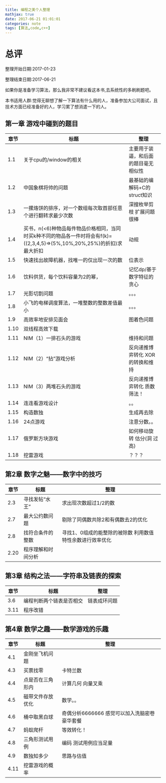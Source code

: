 ```yaml
---
title: 编程之美个人整理
mathjax: true
date: 2017-06-21 01:01:01
categories: note
tags: [算法,code,c++]
---
```


# 总评

整理开始日期:2017-01-23

整理结束日期:2017-06-21

如果你是准备学习算法，那么我非常不建议看这本书,去系统性的多刷刷题吧。

本书适用人群:觉得无聊想了解一下算法有什么用的人，准备参加大公司面试，且技术方面已经准备好的人，学习累了想消遣一下的人。

## 第一章 游戏中碰到的题目

|章节|标题|整理|
|---|---|---|
|1.1|关于cpu的/window的相关|主要用于装逼，和后面的题目毫无相似性|
|1.2|中国象棋将帅的问题|最基础的编解码+C的struct知识|
|1.3|一摞烙饼的排序，对一个数组每次取首部任意个进行翻转求最少次数|深搜枚举剪枝 扩展问题很棒|
|1.4|买书，n(<6)种物品每件物品价格相同，当同时买k种不同的物品各一件时将会有f(k)=((2,3,4,5)=>(5%,10%,20%,25%)的折扣)求最大折扣|动规|
|1.5|快速找出故障机器，找唯一的仅出现一次的数|位表示|
|1.6|饮料供货，每个饮料容量为2的幂，|记忆dp/基于数字特征的贪心|
|1.7|光影切割问题|。。。|
|1.8|小飞的电梯调度算法，一堆整数的整数差值最小|。。。|
|1.9|高效率地安排见面会|图着色问题|
|1.10|双线程高效下载||
|1.11|NIM（1）一排石头的游戏|维持和问题|
|1.12|NIM（2）“拈”游戏分析|反向递推博弈转化 XOR的转换和维持|
|1.13|NIM（3）两堆石头的游戏|反向递推博弈转化 质数筛法！|
|1.14|连连看游戏设计|。。|
|1.15|构造数独|生成再去除|
|1.16|24点游戏|注意分数。。|
|1.17|俄罗斯方块游戏|如何移动旋转 估分(洞 过高)|
|1.18|挖雷游戏|？？？|

## 第2章 数字之魅——数字中的技巧

|章节|标题|整理|
|---|---|---|
|2.3|寻找发帖“水王”|求出现次数超过1/2的数|
|2.7|最大公约数问题|剔除了同偶数共除2和有偶数去2的优化|
|2.8|找符合条件的整数|寻找1、0组成的能整除的被除数 利用数值特性余数进行效率优化|
|2.20|程序理解和时间分析||

## 第3章 结构之法——字符串及链表的探索

|章节|标题|整理|
|---|---|---|
|3.6|编程判断两个链表是否相交|链表成环问题|
|3.11|程序改错||

## 第4章 数学之趣——数学游戏的乐趣

|章节|标题|整理|
|---|---|---|
|4.1|金刚坐飞机问题||
|4.3|买票找零|卡特兰数|
|4.4|点是否在三角形内|计算几何 向量叉乘|
|4.5|磁带文件存放优化|数学。。|
|4.6|桶中取黑白球|奇偶分析6666666 感觉可以加入洗脑密卷豪华套餐|
|4.7|蚂蚁爬杆|等效转化！|
|4.8|三角形测试用例|编码 测试用例应当足量|
|4.9|数独知多少|思路与估值|
|4.11|挖雷游戏的概率||
